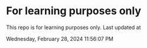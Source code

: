 # For learning purposes only
This repo is for learning purposes only.
Last updated at

Wednesday, February 28, 2024 11:56:07 PM

